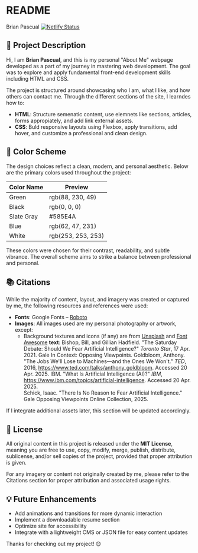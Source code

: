 # README

Brian Pascual
[![Netlify Status](https://api.netlify.com/api/v1/badges/e8ecb526-5062-4c27-ac74-86d77339abab/deploy-status)](https://app.netlify.com/sites/about-me-brianpascual/deploys)

## 📘 Project Description

Hi, I am **Brian Pascual**, and this is my personal "About Me" webpage developed as a part of my journey in mastering web development. The goal was to explore and apply fundamental front-end development skills including HTML and CSS.

The project is structured around showcasing who I am, what I like, and how others can contact me. Through the different sections of the site, I learndes how to:

- **HTML**: Structure semenatic content, use elemnets like sections, articles, forms appropiately, and add link external assets.
- **CSS**: Buld responsive layouts using Flexbox, apply transitions, add hover, and customize a professional and clean design.

## 🎨 Color Scheme

The design choices reflect a clean, modern, and personal aesthetic. Below are the primary colors used throughout the project:

| Color Name       | Preview  |
|------------------|----------|
| Green            |rgb(88, 230, 49)|
| Black            |rgb(0, 0, 0)|
| Slate Gray       | #585E4A|
| Blue             |rgb(62, 47, 231)|
| White            |rgb(253, 253, 253)| 


These colors were chosen for their contrast, readability, and subtle vibrance. The overall scheme aims to strike a balance between professional and personal.

## 📚 Citations

While the majority of content, layout, and imagery was created or captured by me, the following resources and references were used:

- **Fonts**: Google Fonts – [Roboto](https://fonts.google.com/specimen/Roboto)
- **Images**: All images used are my personal photography or artwork, except:
  - Background textures and icons (if any) are from [Unsplash](https://unsplash.com/) and [Font Awesome](https://fontawesome.com/)
  **text**: 
  Bishop, Bill, and Gillian Hadfield. "The Saturday Debate: Should We Fear Artificial Intelligence?" <em>Toronto Star</em>, 17 Apr. 2021. Gale In Context: Opposing Viewpoints.
  Goldbloom, Anthony. "The Jobs We'll Lose to Machines—and the Ones We Won't." <em>TED</em>, 2016, <a href="https://www.ted.com/talks/anthony_goldbloom_the_jobs_we_ll_lose_to_machines_and_the_ones_we_won_t">https://www.ted.com/talks/anthony_goldbloom</a>. Accessed 20 Apr. 2025.
  IBM. "What Is Artificial Intelligence (AI)?" <em>IBM</em>, <a href="https://www.ibm.com/topics/artificial-intelligence">https://www.ibm.com/topics/artificial-intelligence</a>. Accessed 20 Apr. 2025.</li>
  Schick, Isaac. "There Is No Reason to Fear Artificial Intelligence." Gale Opposing Viewpoints Online Collection, 2025.</li>


If I integrate additional assets later, this section will be updated accordingly.


## 🧾 License

All original content in this project is released under the **MIT License**, meaning you are free to use, copy, modify, merge, publish, distribute, sublicense, and/or sell copies of the project, provided that proper attribution is given.

For any imagery or content not originally created by me, please refer to the Citations section for proper attribution and associated usage rights.


## 💡 Future Enhancements

- Add animations and transitions for more dynamic interaction
- Implement a downloadable resume section
- Optimize site for accessibility
- Integrate with a lightweight CMS or JSON file for easy content updates


Thanks for checking out my project! 😊